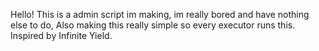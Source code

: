 Hello! This is a admin script im making, im really bored and have nothing else to do, Also making this really simple so every executor runs this.
Inspired by Infinite Yield.
